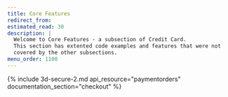 ```yaml
---
title: Core Features
redirect_from:
estimated_read: 30
description: |
  Welcome to Core Features - a subsection of Credit Card.
  This section has extented code examples and features that were not
  covered by the other subsections.
menu_order: 1100
---
```


{% include 3d-secure-2.md api_resource="paymentorders" documentation_section="checkout"
%}
